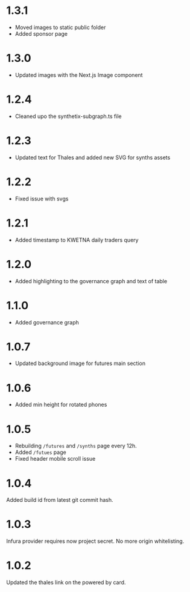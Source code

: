 # 1.3.1

- Moved images to static public folder
- Added sponsor page

# 1.3.0

- Updated images with the Next.js Image component

# 1.2.4

- Cleaned upo the synthetix-subgraph.ts file

# 1.2.3

- Updated text for Thales and added new SVG for synths assets

# 1.2.2

- Fixed issue with svgs

# 1.2.1

- Added timestamp to KWETNA daily traders query

# 1.2.0

- Added highlighting to the governance graph and text of table

# 1.1.0

- Added governance graph

# 1.0.7

- Updated background image for futures main section

# 1.0.6

- Added min height for rotated phones

# 1.0.5

- Rebuilding `/futures` and `/synths` page every 12h.
- Added `/futues` page
- Fixed header mobile scroll issue

# 1.0.4

Added build id from latest git commit hash.

# 1.0.3

Infura provider requires now project secret. No more origin whitelisting.

# 1.0.2

Updated the thales link on the powered by card.
